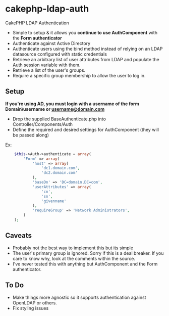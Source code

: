 cakephp-ldap-auth
=================

CakePHP LDAP Authentication

* Simple to setup & it allows you <b>continue to use AuthComponent</b> with the <b>Form authenticator</b>
* Authenticate against Active Directory
* Authenticate users using the bind method instead of relying on an LDAP datasource configured with static credentials
* Retrieve an arbitrary list of user attributes from LDAP and populate the Auth session variable with them.
* Retrieve a list of the user's groups.
* Require a specific group membership to allow the user to log in.

## Setup

**If you're using AD, you must login with a username of the form Domain\username or username@domain.com**

* Drop the supplied BaseAuthenticate.php into Controller/Components/Auth
* Define the required and desired settings for AuthComponent (they will be passed along)

Ex:

```php
    $this->Auth->authenticate = array(
        'Form' => array(
            'host' => array(
                'dc1.domain.com',
                'dc2.domain.com'
            ),
            'baseDn' => 'DC=domain,DC=com',
            'userAttributes' => array(
                'cn',
                'sn',
                'givenname'
            ),
            'requireGroup' => 'Network Administrators',
        )
    );
```

## Caveats

* Probably not the best way to implement this but its simple
* The user's primary group is ignored. Sorry if this is a deal breaker. If you care to know why, look at the comments within the source.
* I've never tested this with anything but AuthComponent and the Form authenticator.

## To Do

* Make things more agnostic so it supports authentication against OpenLDAP or others.
* Fix styling issues
